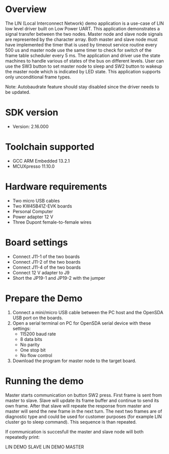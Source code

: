 Overview
========
The LIN (Local Interconnect Network) demo application is a use-case of LIN low level driver built on Low Power UART. This application demonstrates a signal transfer between the two nodes. Master node and slave node signals are represented by the character array. Both master and slave node must have implemented the timer that is used by timeout service routine every 500 us and master node use the same timer to check for switch of the frame table scheduler every 5 ms.
The application and driver use the state machines to handle various of states of the bus on different levels.
User can use the SW3 button to set master node to sleep and SW2 button to wakeup the master node which is indicated by LED state.
This application supports only unconditional frame types.

Note: Autobaudrate feature should stay disabled since the driver needs to be updated.


SDK version
===========
- Version: 2.16.000

Toolchain supported
===================
- GCC ARM Embedded  13.2.1
- MCUXpresso  11.10.0

Hardware requirements
=====================
- Two micro USB cables
- Two KW45B41Z-EVK boards
- Personal Computer
- Power adapter 12 V
- Three Dupont female-to-female wires

Board settings
==============
- Connect J11-1 of the two boards
- Connect J11-2 of the two boards
- Connect J11-4 of the two boards
- Connect 12 V adapter to J9
- Short the JP19-1 and JP19-2 with the jumper

Prepare the Demo
================
1.  Connect a mini/micro USB cable between the PC host and the OpenSDA USB port on the boards.
2.  Open a serial terminal on PC for OpenSDA serial device with these settings:
    - 115200 baud rate
    - 8 data bits
    - No parity
    - One stop bit
    - No flow control
6.  Download the program for master node to the target board.

Running the demo
================
Master starts communication on button SW2 press. First frame is sent from master to slave. Slave will update its frame buffer and continue to send its own frame. After that slave will repeate the response from master and master will send the new frame in the next turn. The next two frames are of diagnostic type and could be used for customer purposes (for example LIN cluster go to sleep command). This sequence is than repeated.

If communication is succesfull the master and slave node will both repeatedly print:

LIN DEMO
SLAVE
LIN DEMO
MASTER
